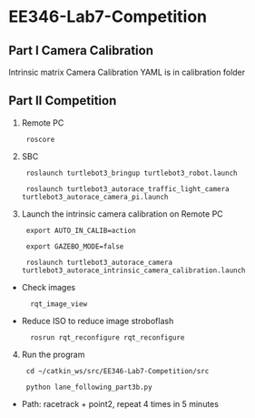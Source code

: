 # EE346-Lab7-Competition
##  Part I Camera Calibration

Intrinsic matrix Camera Calibration YAML is in calibration folder

##  Part II Competition

1. Remote PC  

        roscore

2. SBC  

        roslaunch turtlebot3_bringup turtlebot3_robot.launch  

        roslaunch turtlebot3_autorace_traffic_light_camera turtlebot3_autorace_camera_pi.launch

3. Launch the intrinsic camera calibration on Remote PC  

        export AUTO_IN_CALIB=action  

        export GAZEBO_MODE=false  

        roslaunch turtlebot3_autorace_camera turtlebot3_autorace_intrinsic_camera_calibration.launch  

* Check images  

        rqt_image_view  

* Reduce ISO to reduce image stroboflash  

        rosrun rqt_reconfigure rqt_reconfigure  

4. Run the program  

        cd ~/catkin_ws/src/EE346-Lab7-Competition/src  

        python lane_following_part3b.py  

* Path: racetrack + point2, repeat 4 times in 5 minutes
